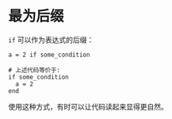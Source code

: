 # 最为后缀

`if` 可以作为表达式的后缀：

```crystal
a = 2 if some_condition

# 上述代码等价于:
if some_condition
  a = 2
end
```

使用这种方式，有时可以让代码读起来显得更自然。
